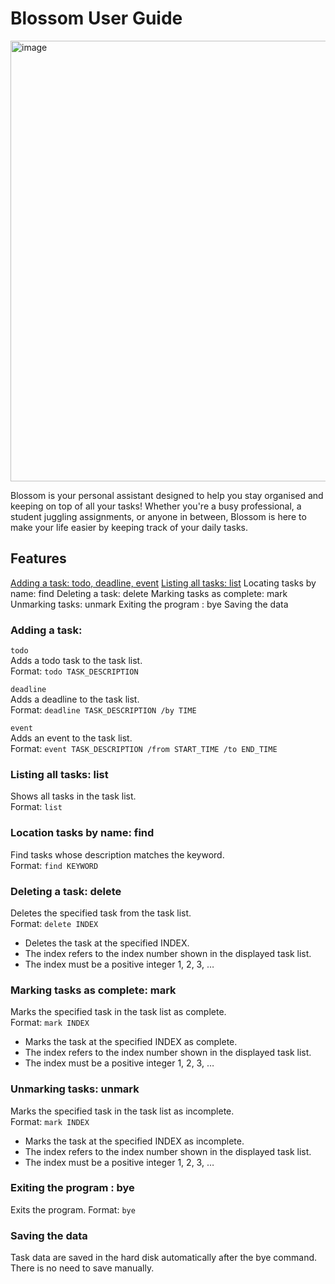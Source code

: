 # Blossom User Guide

<img width="705" alt="image" src="https://github.com/user-attachments/assets/38adae40-8440-4dda-942a-0d46d83745cb">

Blossom is your personal assistant designed to help you stay organised and keeping on top of all your tasks! Whether you're a busy professional, a student juggling assignments, or anyone in between, Blossom is here to make your life easier by keeping track of your daily tasks. 

## Features
[Adding a task: todo, deadline, event](adding-a-task)
[Listing all tasks: list]()
Locating tasks by name: find
Deleting a task: delete
Marking tasks as complete: mark
Unmarking tasks: unmark
Exiting the program : bye
Saving the data

### Adding a task: 
`todo` <br>
Adds a todo task to the task list. <br>
Format: `todo TASK_DESCRIPTION`

`deadline` <br>
Adds a deadline to the task list. <br>
Format: `deadline TASK_DESCRIPTION /by TIME`

`event` <br>
Adds an event to the task list. <br>
Format: `event TASK_DESCRIPTION /from START_TIME /to END_TIME
`
### Listing all tasks: list
Shows all tasks in the task list. <br>
Format: `list`

### Location tasks by name: find
Find tasks whose description matches the keyword. <br>
Format: `find KEYWORD`

### Deleting a task: delete
Deletes the specified task from the task list. <br>
Format: `delete INDEX`

- Deletes the task at the specified INDEX.
- The index refers to the index number shown in the displayed task list.
- The index must be a positive integer 1, 2, 3, …​

### Marking tasks as complete: mark
Marks the specified task in the task list as complete. <br>
Format: `mark INDEX`

- Marks the task at the specified INDEX as complete.
- The index refers to the index number shown in the displayed task list.
- The index must be a positive integer 1, 2, 3, …​

### Unmarking tasks: unmark
Marks the specified task in the task list as incomplete. <br>
Format: `mark INDEX`

- Marks the task at the specified INDEX as incomplete.
- The index refers to the index number shown in the displayed task list.
- The index must be a positive integer 1, 2, 3, …​

### Exiting the program : bye
Exits the program.
Format: `bye`

### Saving the data
Task data are saved in the hard disk automatically after the bye command. There is no need to save manually.
